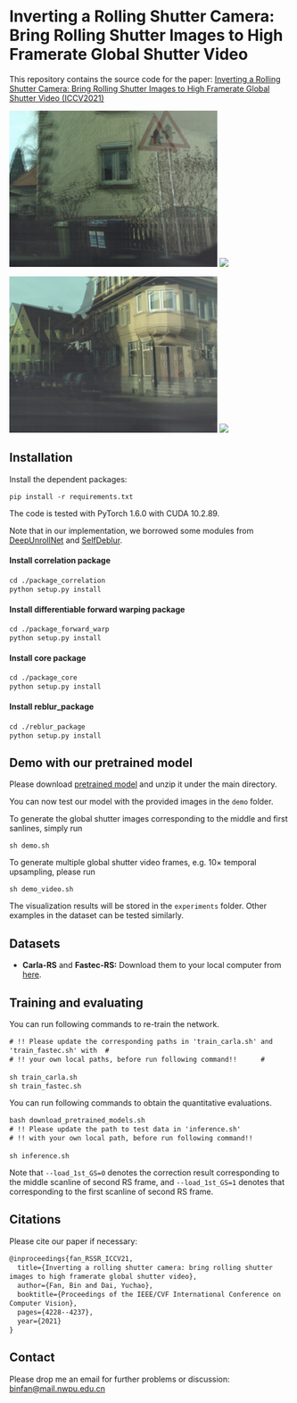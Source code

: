 # Inverting a Rolling Shutter Camera: Bring Rolling Shutter Images to High Framerate Global Shutter Video

This repository contains the source code for the paper: [Inverting a Rolling Shutter Camera: Bring Rolling Shutter Images to High Framerate Global Shutter Video (ICCV2021)](https://openaccess.thecvf.com/content/ICCV2021/papers/Fan_Inverting_a_Rolling_Shutter_Camera_Bring_Rolling_Shutter_Images_to_ICCV_2021_paper.pdf)

<img src="result_demo/seq_02_overlay.png" height="280px"/> <img src="result_demo/seq_02_crop_demo.gif" height="280px"/>

<img src="result_demo/seq_04_overlay.png" height="280px"/> <img src="result_demo/seq_04_crop_demo.gif" height="280px"/>

## Installation
Install the dependent packages:
```
pip install -r requirements.txt
```
The code is tested with PyTorch 1.6.0 with CUDA 10.2.89.

Note that in our implementation, we borrowed some modules from [DeepUnrollNet](https://github.com/ethliup/DeepUnrollNet) and [SelfDeblur](https://github.com/ethliup/SelfDeblur).

#### Install correlation package
```
cd ./package_correlation
python setup.py install
```
#### Install differentiable forward warping package
```
cd ./package_forward_warp
python setup.py install
```
#### Install core package
```
cd ./package_core
python setup.py install
```
#### Install reblur_package
```
cd ./reblur_package
python setup.py install
```
## Demo with our pretrained model
Please download [pretrained model](https://drive.google.com/drive/folders/1_ScKNMYztcQDriG7OzNBGXvZ1PqKOSo9?usp=sharing) and unzip it under the main directory.

You can now test our model with the provided images in the `demo` folder.

To generate the global shutter images corresponding to the middle and first sanlines, simply run
```
sh demo.sh
```
To generate multiple global shutter video frames, e.g. 10× temporal upsampling, please run
```
sh demo_video.sh
```
The visualization results will be stored in the `experiments` folder. Other examples in the dataset can be tested similarly.

## Datasets
- **Carla-RS** and **Fastec-RS:** Download them to your local computer from [here](https://github.com/ethliup/DeepUnrollNet).

## Training and evaluating
You can run following commands to re-train the network.
```
# !! Please update the corresponding paths in 'train_carla.sh' and 'train_fastec.sh' with  #
# !! your own local paths, before run following command!!      #

sh train_carla.sh
sh train_fastec.sh
```

You can run following commands to obtain the quantitative evaluations.
```
bash download_pretrained_models.sh
# !! Please update the path to test data in 'inference.sh'
# !! with your own local path, before run following command!!

sh inference.sh
```
Note that `--load_1st_GS=0` denotes the correction result corresponding to the middle scanline of second RS frame, and `--load_1st_GS=1` denotes that corresponding to the first scanline of second RS frame.

## Citations
Please cite our paper if necessary:
```
@inproceedings{fan_RSSR_ICCV21,
  title={Inverting a rolling shutter camera: bring rolling shutter images to high framerate global shutter video},
  author={Fan, Bin and Dai, Yuchao},
  booktitle={Proceedings of the IEEE/CVF International Conference on Computer Vision},
  pages={4228--4237},
  year={2021}
}
```

## Contact
Please drop me an email for further problems or discussion: binfan@mail.nwpu.edu.cn
